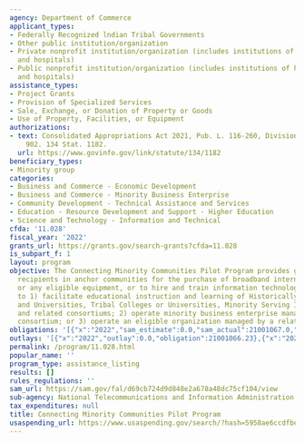 ```yaml
---
agency: Department of Commerce
applicant_types:
- Federally Recognized lndian Tribal Governments
- Other public institution/organization
- Private nonprofit institution/organization (includes institutions of higher education
  and hospitals)
- Public nonprofit institution/organization (includes institutions of higher education
  and hospitals)
assistance_types:
- Project Grants
- Provision of Specialized Services
- Sale, Exchange, or Donation of Property or Goods
- Use of Property, Facilities, or Equipment
authorizations:
- text: Consolidated Appropriations Act 2021, Pub. L. 116-260, Division N, Title IX,
    902. 134 Stat. 1182.
  url: https://www.govinfo.gov/link/statute/134/1182
beneficiary_types:
- Minority group
categories:
- Business and Commerce - Economic Development
- Business and Commerce - Minority Business Enterprise
- Community Development - Technical Assistance and Services
- Education - Resource Development and Support - Higher Education
- Science and Technology - Information and Technical
cfda: '11.028'
fiscal_year: '2022'
grants_url: https://grants.gov/search-grants?cfda=11.028
is_subpart_f: 1
layout: program
objective: The Connecting Minority Communities Pilot Program provides grants to eligible
  recipients in anchor communities for the purchase of broadband internet access service
  or any eligible equipment, or to hire and train information technology personnel
  to 1) facilitate educational instruction and learning of Historically Black Colleges
  and Universities, Tribal Colleges or Universities, Minority Serving Institutions
  and related consortiums; 2) operate minority business enterprise managed by a related
  consortium; or 3) operate an eligible organization managed by a related consortium.
obligations: '[{"x":"2022","sam_estimate":0.0,"sam_actual":21001067.0,"usa_spending_actual":21001066.23},{"x":"2023","sam_estimate":241851061.0,"sam_actual":0.0,"usa_spending_actual":241851061.13},{"x":"2024","sam_estimate":0.0,"sam_actual":0.0,"usa_spending_actual":0.0}]'
outlays: '[{"x":"2022","outlay":0.0,"obligation":21001066.23},{"x":"2023","outlay":0.0,"obligation":241851061.13},{"x":"2024","outlay":0.0,"obligation":0.0}]'
permalink: /program/11.028.html
popular_name: ''
program_type: assistance_listing
results: []
rules_regulations: ''
sam_url: https://sam.gov/fal/d69cb724d9d848e2a678a48dc75cf104/view
sub-agency: National Telecommunications and Information Administration
tax_expenditures: null
title: Connecting Minority Communities Pilot Program
usaspending_url: https://www.usaspending.gov/search/?hash=5958ae6ccdfbee2563d8abaa01e477f0
---
```

